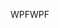 <span data-ttu-id="6d2c1-101">WPF</span><span class="sxs-lookup"><span data-stu-id="6d2c1-101">WPF</span></span>